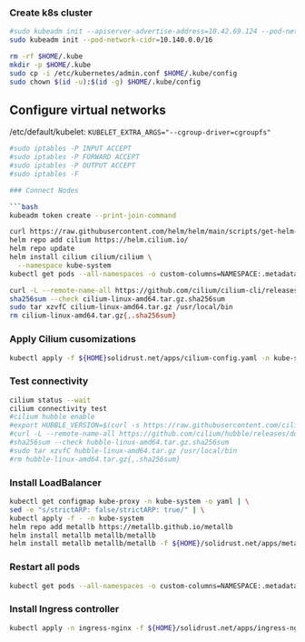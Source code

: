 ### Create k8s cluster

```bash
#sudo kubeadm init --apiserver-advertise-address=10.42.69.124 --pod-network-cidr=10.142.0.0/16
sudo kubeadm init --pod-network-cidr=10.140.0.0/16
```

```bash
rm -rf $HOME/.kube
mkdir -p $HOME/.kube
sudo cp -i /etc/kubernetes/admin.conf $HOME/.kube/config
sudo chown $(id -u):$(id -g) $HOME/.kube/config
```

## Configure virtual networks

/etc/default/kubelet:
  `KUBELET_EXTRA_ARGS="--cgroup-driver=cgroupfs"`

```bash
#sudo iptables -P INPUT ACCEPT
#sudo iptables -P FORWARD ACCEPT
#sudo iptables -P OUTPUT ACCEPT
#sudo iptables -F

### Connect Nodes

```bash
kubeadm token create --print-join-command
```

```bash
curl https://raw.githubusercontent.com/helm/helm/main/scripts/get-helm-3 | bash
helm repo add cilium https://helm.cilium.io/
helm repo update
helm install cilium cilium/cilium \
  --namespace kube-system
kubectl get pods --all-namespaces -o custom-columns=NAMESPACE:.metadata.namespace,NAME:.metadata.name,HOSTNETWORK:.spec.hostNetwork --no-headers=true | grep '<none>' | awk '{print "-n "$1" "$2}' | xargs -L 1 -r kubectl delete pod

curl -L --remote-name-all https://github.com/cilium/cilium-cli/releases/latest/download/cilium-linux-amd64.tar.gz{,.sha256sum}
sha256sum --check cilium-linux-amd64.tar.gz.sha256sum
sudo tar xzvfC cilium-linux-amd64.tar.gz /usr/local/bin
rm cilium-linux-amd64.tar.gz{,.sha256sum}
```

### Apply Cilium cusomizations
```bash
kubectl apply -f ${HOME}solidrust.net/apps/cilium-config.yaml -n kube-system
```

### Test connectivity
```bash
cilium status --wait
cilium connectivity test
#cilium hubble enable
#export HUBBLE_VERSION=$(curl -s https://raw.githubusercontent.com/cilium/hubble/master/stable.txt)
#curl -L --remote-name-all https://github.com/cilium/hubble/releases/download/$HUBBLE_VERSION/hubble-linux-amd64.tar.gz{,.sha256sum}
#sha256sum --check hubble-linux-amd64.tar.gz.sha256sum
#sudo tar xzvfC hubble-linux-amd64.tar.gz /usr/local/bin
#rm hubble-linux-amd64.tar.gz{,.sha256sum}
```

### Install LoadBalancer

```bash
kubectl get configmap kube-proxy -n kube-system -o yaml | \
sed -e "s/strictARP: false/strictARP: true/" | \
kubectl apply -f - -n kube-system
helm repo add metallb https://metallb.github.io/metallb
helm install metallb metallb/metallb
helm install metallb metallb/metallb -f ${HOME}/solidrust.net/apps/metallb-values.yaml
```

### Restart all pods
```bash
kubectl get pods --all-namespaces -o custom-columns=NAMESPACE:.metadata.namespace,NAME:.metadata.name,HOSTNETWORK:.spec.hostNetwork --no-headers=true | grep '<none>' | awk '{print "-n "$1" "$2}' | xargs -L 1 -r kubectl delete pod
```

### Install Ingress controller
```bash
kubectl apply -n ingress-nginx -f ${HOME}/solidrust.net/apps/ingress-nginx.yaml
```